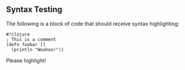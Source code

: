 ## Syntax Testing ##

The following is a block of code that should receive syntax highlighting:

~~~~
#!clojure
; This is a comment
(defn foobar []
  (println "Woohoo!"))
~~~~

Please highlight!
